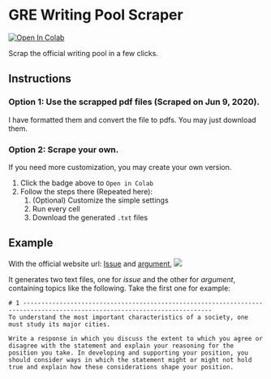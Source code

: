# GRE Writing Pool Scraper
[![Open In Colab](https://colab.research.google.com/assets/colab-badge.svg)](https://colab.research.google.com/drive/1tSlVHUwtCfOktzJI--3hWnWs2JML7qXi?usp=sharing)

Scrap the official writing pool in a few clicks.

## Instructions
### Option 1: Use the scrapped pdf files (Scraped on Jun 9, 2020).
I have formatted them and convert the file to pdfs. You may just download them.

### Option 2: Scrape your own.
If you need more customization, you may create your own version.
1. Click the badge above to `Open in Colab`
2. Follow the steps there (Repeated here):
    1. (Optional) Customize the simple settings
    2. Run every cell
    3. Download the generated `.txt` files


## Example
With the official website url: [Issue](https://www.ets.org/gre/revised_general/prepare/analytical_writing/issue/pool) and [argument](https://www.ets.org/gre/revised_general/prepare/analytical_writing/argument/pool),
![](https://i.imgur.com/iPMlEFX.png)

It generates two text files, one for *issue* and the other for *argument*, containing topics like the following. Take the first one for example:
```
# 1 --------------------------------------------------------------------------------------------------------------------------
To understand the most important characteristics of a society, one must study its major cities.

Write a response in which you discuss the extent to which you agree or disagree with the statement and explain your reasoning for the position you take. In developing and supporting your position, you should consider ways in which the statement might or might not hold true and explain how these considerations shape your position.
```
